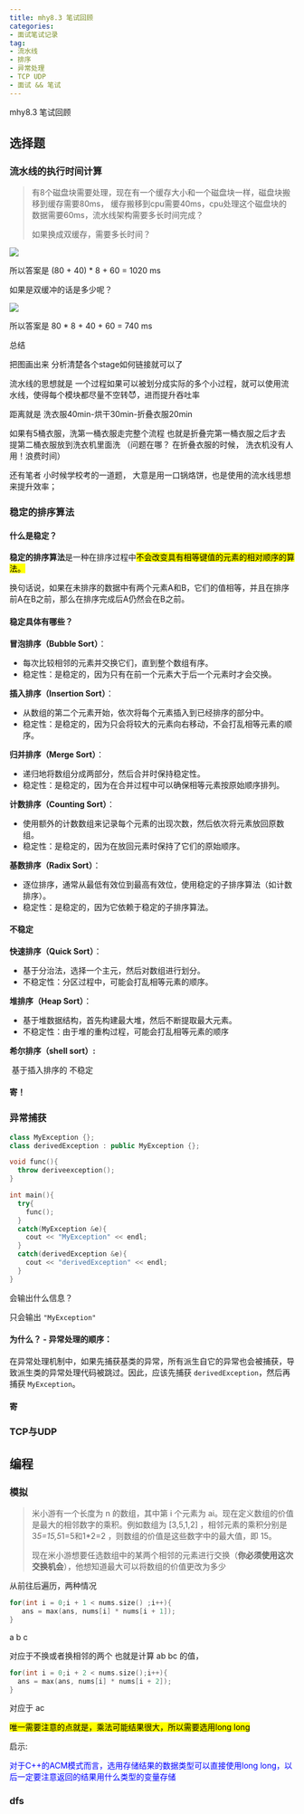 ```yaml
---
title: mhy8.3 笔试回顾
categories:
- 面试笔试记录
tag:
- 流水线
- 排序
- 异常处理
- TCP UDP
- 面试 && 笔试
---
```

mhy8.3 笔试回顾

## 选择题

###  流水线的执行时间计算

> 有8个磁盘块需要处理，现在有一个缓存大小和一个磁盘块一样，磁盘块搬移到缓存需要80ms， 缓存搬移到cpu需要40ms，cpu处理这个磁盘块的数据需要60ms，流水线架构需要多长时间完成？
>
> 如果换成双缓存，需要多长时间？

![](https://raw.githubusercontent.com/jeycechen/jeycechen_pics_bed/main/202408040053939.png)

所以答案是 (80 + 40) * 8 + 60  = 1020 ms



如果是双缓冲的话是多少呢？

![](https://raw.githubusercontent.com/jeycechen/jeycechen_pics_bed/main/20240804005551.png) 

所以答案是 80 * 8 + 40 + 60 = 740 ms



总结

 把图画出来 分析清楚各个stage如何链接就可以了

流水线的思想就是 一个过程如果可以被划分成实际的多个小过程，就可以使用流水线，使得每个模块都尽量不空转😈，进而提升吞吐率

距离就是 洗衣服40min-烘干30min-折叠衣服20min

如果有5桶衣服，洗第一桶衣服走完整个流程 也就是折叠完第一桶衣服之后才去 提第二桶衣服放到洗衣机里面洗 （问题在哪？ 在折叠衣服的时候， 洗衣机没有人用！浪费时间）

还有笔者 小时候学校考的一道题， 大意是用一口锅烙饼，也是使用的流水线思想来提升效率；

### 稳定的排序算法

#### 什么是稳定？

**稳定的排序算法**是一种在排序过程中<mark>不会改变具有相等键值的元素的相对顺序的算法。</mark>

换句话说，如果在未排序的数据中有两个元素A和B，它们的值相等，并且在排序前A在B之前，那么在排序完成后A仍然会在B之前。



#### 稳定具体有哪些？

**冒泡排序（Bubble Sort）**：

- 每次比较相邻的元素并交换它们，直到整个数组有序。
- 稳定性：是稳定的，因为只有在前一个元素大于后一个元素时才会交换。

**插入排序（Insertion Sort）**：

- 从数组的第二个元素开始，依次将每个元素插入到已经排序的部分中。
- 稳定性：是稳定的，因为只会将较大的元素向右移动，不会打乱相等元素的顺序。

**归并排序（Merge Sort）**：

- 递归地将数组分成两部分，然后合并时保持稳定性。
- 稳定性：是稳定的，因为在合并过程中可以确保相等元素按原始顺序排列。

**计数排序（Counting Sort）**：

- 使用额外的计数数组来记录每个元素的出现次数，然后依次将元素放回原数组。
- 稳定性：是稳定的，因为在放回元素时保持了它们的原始顺序。

**基数排序（Radix Sort）**：

- 逐位排序，通常从最低有效位到最高有效位，使用稳定的子排序算法（如计数排序）。
- 稳定性：是稳定的，因为它依赖于稳定的子排序算法。



#### 不稳定 

**快速排序（Quick Sort）**：

- 基于分治法，选择一个主元，然后对数组进行划分。
- 不稳定性：分区过程中，可能会打乱相等元素的顺序。

**堆排序（Heap Sort）**：

- 基于堆数据结构，首先构建最大堆，然后不断提取最大元素。
- 不稳定性：由于堆的重构过程，可能会打乱相等元素的顺序

**希尔排序（shell sort）:**

​	 基于插入排序的 不稳定

#### 寄！

### 异常捕获

```c++
class MyException {};
class derivedException : public MyException {};

void func(){
  throw deriveexception();
}

int main(){
  try{
    func();
  }
  catch(MyException &e){
    cout << "MyException" << endl;
  }
  catch(derivedException &e){
    cout << "derivedException" << endl;
  }
}
```

会输出什么信息？

只会输出 `"MyException"`

#### 为什么？ -  **异常处理的顺序**：

在异常处理机制中，如果先捕获基类的异常，所有派生自它的异常也会被捕获，导致派生类的异常处理代码被跳过。因此，应该先捕获 `derivedException`，然后再捕获 `MyException`。

#### 寄

### TCP与UDP



## 编程   

### 模拟

> 米小游有一个长度为 n 的数组，其中第 i 个元素为 ai。现在定义数组的价值是最大的相邻数字的乘积。例如数组为 [3,5,1,2] ，相邻元素的乘积分别是 3*5=15,5*1=5和1*2=2 ，则数组的价值是这些数字中的最大值，即 15。
>
> 现在米小游想要任选数组中的某两个相邻的元素进行交换（**你必须使用这次交换机会**），他想知道最大可以将数组的价值更改为多少

从前往后遍历，两种情况

```c++
for(int i = 0;i + 1 < nums.size() ;i++){
   ans = max(ans, nums[i] * nums[i + 1]);
}
```

a b c

对应于不换或者换相邻的两个 也就是计算 ab bc 的值，



```c++
for(int i = 0;i + 2 < nums.size();i++){
  ans = max(ans, nums[i] * nums[i + 2]);
}
```

对应于 ac



<mark>唯一需要注意的点就是，乘法可能结果很大，所以需要选用long long </mark>

启示:

<font color = 'blue'>对于C++的ACM模式而言，选用存储结果的数据类型可以直接使用long long，以后一定要注意返回的结果用什么类型的变量存储 </font>

### dfs